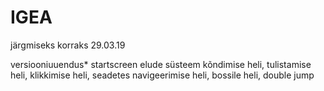 # IGEA
järgmiseks korraks 29.03.19

versiooniuuendus*
startscreen
elude süsteem
kõndimise heli, tulistamise heli, klikkimise heli, seadetes navigeerimise heli, bossile heli, 
double jump


